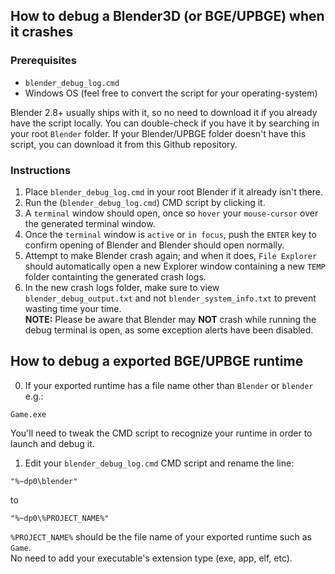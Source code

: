 ## How to debug a Blender3D (or BGE/UPBGE) when it crashes

### Prerequisites

* `blender_debug_log.cmd`
* Windows OS (feel free to convert the script for your operating-system)

Blender 2.8+ usually ships with it, so no need to download it if you already have the script locally. You can double-check if you have it by searching in your root `Blender` folder. If your Blender/UPBGE folder doesn't have this script, you can download it from this Github repository.

### Instructions

1. Place `blender_debug_log.cmd` in your root Blender if it already isn't there.
2. Run the (`blender_debug_log.cmd`) CMD script by clicking it.
3. A `terminal` window should open, once so `hover` your `mouse-cursor` over the generated terminal window.
4. Once the `terminal` window is `active` or `in focus`, push the `ENTER` key to confirm opening of Blender and Blender should open normally.
5. Attempt to make Blender crash again; and when it does, `File Explorer` should automatically open a new Explorer window containing a new `TEMP` folder containting the generated crash logs.
6. In the new crash logs folder, make sure to view `blender_debug_output.txt` and not `blender_system_info.txt` to prevent wasting time your time.
<br>**NOTE:** Please be aware that Blender may **NOT** crash while running the debug terminal is open, as some exception alerts have been disabled.

## How to debug a exported BGE/UPBGE runtime

0. If your exported runtime has a file name other than `Blender` or `blender` e.g.:

```
Game.exe
```

You'll need to tweak the CMD script to recognize your runtime in order to launch and debug it.

1. Edit your `blender_debug_log.cmd` CMD script and rename the line:

```
"%~dp0\blender"
```

to

```
"%~dp0\%PROJECT_NAME%"
```

`%PROJECT_NAME%` should be the file name of your exported runtime such as `Game`.<br />No need to add your executable's extension type (exe, app, elf, etc).

